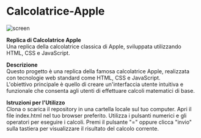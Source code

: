 # Calcolatrice-Apple
![screen](https://github.com/FabioAranzulla/Calcolatrice-Apple/assets/104132983/f6190c7b-02db-4b87-a9e0-c3eed674ea72)

<b>Replica di Calcolatrice Apple</b><br>
Una replica della calcolatrice classica di Apple, sviluppata utilizzando HTML, CSS e JavaScript.

<b>Descrizione</b><br>
Questo progetto è una replica della famosa calcolatrice Apple, realizzata con tecnologie web standard come HTML, CSS e JavaScript.<br>
L'obiettivo principale è quello di creare un'interfaccia utente intuitiva e funzionale che consenta agli utenti di effettuare calcoli matematici di base.

<b>Istruzioni per l'Utilizzo</b><br>
Clona o scarica il repository in una cartella locale sul tuo computer.
Apri il file index.html nel tuo browser preferito.
Utilizza i pulsanti numerici e gli operatori per eseguire i calcoli.
Premi il pulsante "=" oppure clicca "invio" sulla tastiera per visualizzare il risultato del calcolo corrente.
